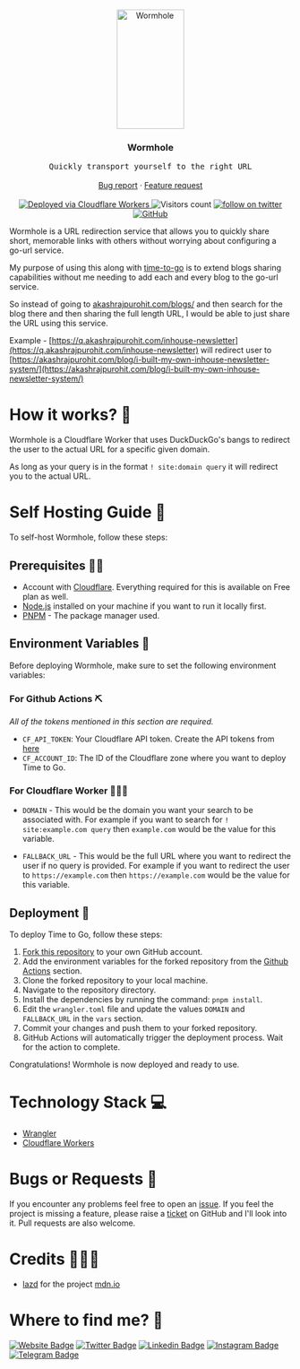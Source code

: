 <br />
<p align="center">
  <a href="https://github.com/AkashRajpurohit/wormhole">
    <img src="https://media.tenor.com/jsZS2xXzGFQAAAAd/abdelkrimfat-tst.gif" alt="Wormhole" width="120" height="213" />
  </a>

  <h3 align="center">Wormhole</h3>

  <p align="center">
    <samp>Quickly transport yourself to the right URL</samp>
    <br />
    <br />
    <a href="https://github.com/AkashRajpurohit/wormhole/issues/new?template=bug_report.md">Bug report</a>
    ·
    <a href="https://github.com/AkashRajpurohit/wormhole/issues/new?template=feature_request.md">Feature request</a>
		<br />
		<br />
		<a href="https://workers.cloudflare.com/">
    	<img alt="Deployed via Cloudflare Workers" src="https://img.shields.io/badge/Deployed%20via-Cloudflare%20Workers-%23FAAD3F" />
  	</a>
		<img alt="Visitors count" src="https://visitor-badge.laobi.icu/badge?page_id=@akashrajpurohit~wormhole.visitor-badge&style=flat-square&color=0088cc" />
		<a href="https://twitter.com/akashwhocodes">
    	<img alt="follow on twitter" src="https://img.shields.io/twitter/follow/akashwhocodes.svg?style=social&label=@akashwhocodes" />
  	</a>
		<a href="https://github.com/AkashRajpurohit/wormhole">
			<img alt="GitHub" src="https://img.shields.io/github/license/AkashRajpurohit/wormhole" />
		</a>
  </p>
</p>

Wormhole is a URL redirection service that allows you to quickly share short, memorable links with others without worrying about configuring a go-url service.

My purpose of using this along with [time-to-go](https://github.com/AkashRajpurohit/time-to-go) is to extend blogs sharing capabilities without me needing to add each and every blog to the go-url service.

So instead of going to [akashrajpurohit.com/blogs/](https://akashrajpurohit.com/blogs/) and then search for the blog there and then sharing the full length URL, I would be able to just share the URL using this service.

Example - [https://q.akashrajpurohit.com/inhouse-newsletter](https://q.akashrajpurohit.com/inhouse-newsletter) will redirect user to [https://akashrajpurohit.com/blog/i-built-my-own-inhouse-newsletter-system/](https://akashrajpurohit.com/blog/i-built-my-own-inhouse-newsletter-system/)

# How it works? 🤔

Wormhole is a Cloudflare Worker that uses DuckDuckGo's bangs to redirect the user to the actual URL for a specific given domain.

As long as your query is in the format `! site:domain query` it will redirect you to the actual URL.

# Self Hosting Guide 📖

To self-host Wormhole, follow these steps:

## Prerequisites 🏃🏻

- Account with [Cloudflare](https://dash.cloudflare.com/sign-up). Everything required for this is available on Free plan as well.
- [Node.js](https://nodejs.org/) installed on your machine if you want to run it locally first.
- [PNPM](https://pnpm.io/) - The package manager used.

## Environment Variables 👀

Before deploying Wormhole, make sure to set the following environment variables:

### For Github Actions ⛏

_All of the tokens mentioned in this section are required._

- `CF_API_TOKEN`: Your Cloudflare API token. Create the API tokens from [here](https://dash.cloudflare.com/profile/api-tokens)
- `CF_ACCOUNT_ID`: The ID of the Cloudflare zone where you want to deploy Time to Go.

### For Cloudflare Worker 👷🏼‍♂️

- `DOMAIN` - This would be the domain you want your search to be associated with. For example if you want to search for `! site:example.com query` then `example.com` would be the value for this variable.

- `FALLBACK_URL` - This would be the full URL where you want to redirect the user if no query is provided. For example if you want to redirect the user to `https://example.com` then `https://example.com` would be the value for this variable.



## Deployment 🚀

To deploy Time to Go, follow these steps:

1. [Fork this repository](https://docs.github.com/en/get-started/quickstart/fork-a-repo) to your own GitHub account.
2. Add the environment variables for the forked repository from the [Github Actions](#for-github-actions-) section.
3. Clone the forked repository to your local machine.
4. Navigate to the repository directory.
5. Install the dependencies by running the command: `pnpm install`.
6. Edit the `wrangler.toml` file and update the values `DOMAIN` and `FALLBACK_URL` in the `vars` section.
7. Commit your changes and push them to your forked repository.
8. GitHub Actions will automatically trigger the deployment process. Wait for the action to complete.

Congratulations! Wormhole is now deployed and ready to use.

# Technology Stack 💻

- [Wrangler](https://developers.cloudflare.com/workers/wrangler/)
- [Cloudflare Workers](https://workers.cloudflare.com/)

# Bugs or Requests 🐛

If you encounter any problems feel free to open an [issue](https://github.com/AkashRajpurohit/wormhole/issues/new?template=bug_report.md). If you feel the project is missing a feature, please raise a [ticket](https://github.com/AkashRajpurohit/wormhole/issues/new?template=feature_request.md) on GitHub and I'll look into it. Pull requests are also welcome.

# Credits 👨🏻‍💻

- [lazd](https://github.com/lazd) for the project [mdn.io](https://mdn.io/)

# Where to find me? 👀

[![Website Badge](https://img.shields.io/badge/-akashrajpurohit.com-3b5998?logo=google-chrome&logoColor=white)](https://akashrajpurohit.com/)
[![Twitter Badge](https://img.shields.io/badge/-@akashwhocodes-00acee?logo=Twitter&logoColor=white)](https://twitter.com/AkashWhoCodes)
[![Linkedin Badge](https://img.shields.io/badge/-@AkashRajpurohit-0e76a8?logo=Linkedin&logoColor=white)](https://linkedin.com/in/AkashRajpurohit)
[![Instagram Badge](https://img.shields.io/badge/-@akashwho.codes-e4405f?logo=Instagram&logoColor=white)](https://instagram.com/akashwho.codes/)
[![Telegram Badge](https://img.shields.io/badge/-@AkashRajpurohit-0088cc?logo=Telegram&logoColor=white)](https://t.me/AkashRajpurohit)